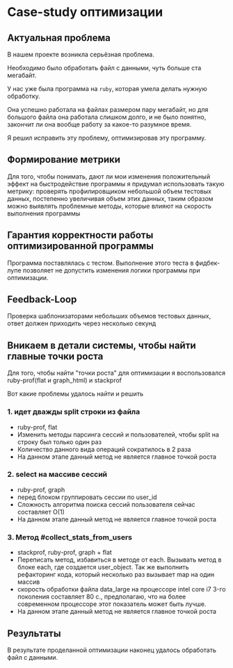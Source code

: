 # Case-study оптимизации

## Актуальная проблема
В нашем проекте возникла серьёзная проблема.

Необходимо было обработать файл с данными, чуть больше ста мегабайт.

У нас уже была программа на `ruby`, которая умела делать нужную обработку.

Она успешно работала на файлах размером пару мегабайт, но для большого файла она работала слишком долго, и не было понятно, закончит ли она вообще работу за какое-то разумное время.

Я решил исправить эту проблему, оптимизировав эту программу.

## Формирование метрики
Для того, чтобы понимать, дают ли мои изменения положительный эффект на быстродействие программы я придумал использовать такую метрику: проверять профилировщиком небольшой объем тестовых данных, постепенно увеличивая объем этих данных, таким образом можно выявлять проблемные методы, которые влияют на скорость выполнения программы

## Гарантия корректности работы оптимизированной программы
Программа поставлялась с тестом. Выполнение этого теста в фидбек-лупе позволяет не допустить изменения логики программы при оптимизации.

## Feedback-Loop
Проверка шаблонизаторами небольших объемов тестовых данных, ответ должен приходить через несколько секунд

## Вникаем в детали системы, чтобы найти главные точки роста
Для того, чтобы найти "точки роста" для оптимизации я воспользовался ruby-prof(flat и graph_html) и stackprof

Вот какие проблемы удалось найти и решить

### 1. идет дважды split строки из файла
- ruby-prof, flat
- Изменить методы парсинга сессий и пользователей, чтобы split на строку был только один раз
- Количество данного вида операций сократилось в 2 раза
- На данном этапе данный метод не является главное точкой роста

### 2. select на массиве сессий
- ruby-prof, graph
- перед блоком группировать сессии по user_id
- Сложность алгоритма поиска сессий пользователя сейчас составляет О(1)
- На данном этапе данный метод не является главное точкой роста

### 3. Метод #collect_stats_from_users
- stackprof, ruby-prof, graph + flat
- Переписать метод, избавиться в методе от each. Вызывать метод в блоке each, где создается user_object. Так же выполнить рефакторинг кода, который несколько раз вызывает map на один массив
- скорость обработки файла data_large на процессоре intel core i7 3-го поколения составляет 80 с., предполагаю, что на более современном процессоре этот показатель может быть лучше.
- На данном этапе данный метод не является главное точкой роста

## Результаты
В результате проделанной оптимизации наконец удалось обработать файл с данными.
